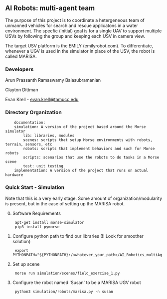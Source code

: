 ## AI Robots: multi-agent team

The purpose of this project is to coordinate a hetergeneous team of unmanned vehicles for
search and rescue applicatons in a water environment. The specfic (initial) goal is for a 
single UAV to support multiple USVs by following the group and keeping each USV in camera view. 

The target USV platform is the EMILY (emilyrobot.com). To differentiate, whenever a UGV is used 
in the simulator in place of the USV, the robot is called MARISA. 

### Developers
Arun Prassanth Ramaswamy Balasubramanian

Clayton Dittman

Evan Krell - evan.krell@tamucc.edu

### Directory Organization
		documentation: 
		simulation: A version of the project based around the Morse simulator
			lib: libraries, modules
			scenes: scripts that setup Morse environments with robots, terrain, sensors, etc
			robots: scripts that implement behaviors and such for Morse robots
			scripts: scenarios that use the robots to do tasks in a Morse scene
			test: unit testing
		implementation: A version of the project that runs on actual hardware


### Quick Start - Simulation
Note that this is a very early stage. Some amount of organization/modularity is present, but
in the case of setting up the MARISA robot. 

0. Software Requirements

		apt-get install morse-simulator
		pip3 install pymorse


1. Configure python path to find our libraries (!! Look for smoother solution)

		export PYTHONPATH="${PYTHONPATH}:/<whatever_your_path>/AI_Robotics_multiAgent/simulation/lib"


2. Set up scene

		morse run simulation/scenes/field_exercise_1.py

3. Configure the robot named 'Susan' to be a MARISA UGV robot

		python3 simulation/robots/marisa.py -n susan
			



